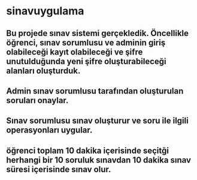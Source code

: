 # sinavuygulama

## Bu projede sınav sistemi gerçekledik. Öncellikle öğrenci, sınav sorumlusu ve adminin giriş olabileceği kayıt olabileceği ve şifre unutulduğunda yeni şifre oluşturabileceği alanları oluşturduk.
## Admin sınav sorumlusu tarafından oluşturulan soruları onaylar.
## Sınav sorumlusu sınav oluşturur ve soru ile ilgili operasyonları uygular.
## öğrenci toplam 10 dakika içerisinde seçitği herhangi bir 10 soruluk sınavdan 10 dakika sınav süresi içerisinde sınav olur.

